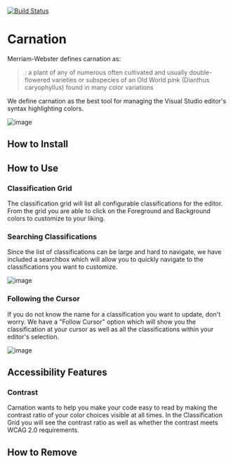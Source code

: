 [![Build Status](https://dev.azure.com/carnationextension/Carnation/_apis/build/status/ryzngard.Carnation?branchName=master)](https://dev.azure.com/carnationextension/Carnation/_build/latest?definitionId=1&branchName=master)

# Carnation

Merriam-Webster defines carnation as:
> : a plant of any of numerous often cultivated and usually double-flowered varieties or subspecies of an Old World pink (Dianthus caryophyllus) found in many color variations

We define carnation as the best tool for managing the Visual Studio editor's syntax highlighting colors.

![image](https://user-images.githubusercontent.com/611219/97203149-af04c200-1771-11eb-88ac-8be7dec33f71.png)

## How to Install

## How to Use

### Classification Grid

The classification grid will list all configurable classifications for the editor. From the grid you are able to click on the Foreground and Background colors to customize to your liking.

### Searching Classifications

Since the list of classifications can be large and hard to navigate, we have included a searchbox which will allow you to quickly navigate to the classifications you want to customize.

![image](https://user-images.githubusercontent.com/611219/97203229-c6dc4600-1771-11eb-8d97-d30358bfe710.png)

### Following the Cursor

If you do not know the name for a classification you want to update, don't worry. We have a "Follow Cursor" option which will show you the classification at your cursor as well as all the classifications within your editor's selection.

![image](https://user-images.githubusercontent.com/611219/97203274-d2c80800-1771-11eb-9fe4-44cb10331a11.png)

## Accessibility Features

### Contrast

Carnation wants to help you make your code easy to read by making the contrast ratio of your color choices visible at all times. In the Classification Grid you will see the contrast ratio as well as whether the contrast meets WCAG 2.0 requirements.

## How to Remove
